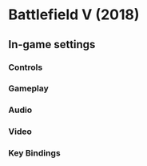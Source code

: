 # Battlefield V (2018)

## In-game settings

### Controls

### Gameplay

### Audio

### Video

### Key Bindings
